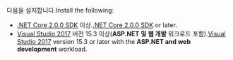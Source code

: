 <span data-ttu-id="8da94-101">다음을 설치합니다.</span><span class="sxs-lookup"><span data-stu-id="8da94-101">Install the following:</span></span>

* <span data-ttu-id="8da94-102">[.NET Core 2.0.0 SDK](https://www.microsoft.com/net/core) 이상.</span><span class="sxs-lookup"><span data-stu-id="8da94-102">[.NET Core 2.0.0 SDK](https://www.microsoft.com/net/core) or later.</span></span>
* <span data-ttu-id="8da94-103">[Visual Studio 2017](https://www.visualstudio.com/downloads/) 버전 15.3 이상(**ASP.NET 및 웹 개발** 워크로드 포함).</span><span class="sxs-lookup"><span data-stu-id="8da94-103">[Visual Studio 2017](https://www.visualstudio.com/downloads/) version 15.3 or later with the **ASP.NET and web development** workload.</span></span>
